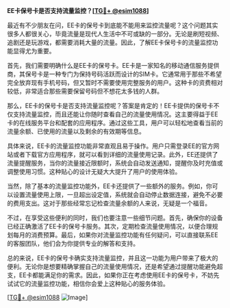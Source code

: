 **EE卡保号卡是否支持流量监控？[[TG💪+ @esim1088](https://t.me/s/esim1088)]**

最近有不少朋友在问，EE卡的保号卡到底能不能用来监控流量呢？这个问题其实很多人都很关心，毕竟流量是现代人生活中不可或缺的一部分。无论是刷短视频、追剧还是玩游戏，都需要消耗大量的流量。因此，了解EE卡保号卡的流量监控功能显得尤为重要。

首先，我们需要明确什么是EE卡的保号卡。EE卡是一家知名的移动通信服务提供商，其保号卡是一种专门为保持号码活跃而设计的SIM卡。它通常用于那些不希望完全放弃现有手机号码，但又暂时不需要使用完整服务的用户。这种卡的资费相对较低，非常适合那些需要保留号码但不想花太多钱的人群。

那么，EE卡的保号卡是否支持流量监控呢？答案是肯定的！EE卡提供的保号卡不仅支持流量监控，而且还能让你随时查看自己的流量使用情况。这主要得益于EE卡的在线服务平台和配套的应用程序。通过这些工具，用户可以轻松地查看当前的流量余额、已使用的流量以及剩余的有效期等信息。

具体来说，EE卡的流量监控功能非常直观且易于操作。用户只需登录EE的官方网站或者下载官方应用程序，就可以看到详细的流量使用记录。此外，EE还提供了流量提醒服务，当你的流量接近限额时，系统会自动发送通知，提醒你及时充值或调整使用习惯。这种贴心的设计无疑大大提升了用户的使用体验。

当然，除了基本的流量监控功能外，EE卡还提供了一些额外的服务。例如，你可以设置流量使用上限，一旦超出设定值，系统就会自动停止数据连接，避免不必要的费用支出。这对于那些经常忘记检查流量余额的人来说，无疑是一个福音。

不过，在享受这些便利的同时，我们也要注意一些细节问题。首先，确保你的设备已经正确激活了EE卡的保号卡服务。其次，定期检查流量使用情况，以便合理规划每月的消费预算。最后，如果你对流量监控功能有任何疑问，可以直接联系EE的客服团队，他们会为你提供专业的解答和支持。

总的来说，EE卡的保号卡确实支持流量监控，并且这一功能为用户带来了极大的便利。无论你是想要精确掌握自己的流量使用情况，还是希望通过提醒功能避免超支，EE卡都能满足你的需求。因此，如果你正在考虑使用EE卡的保号卡，不妨先试试它的流量监控功能，相信你会爱上这种贴心的服务体验。

[[TG💪+ @esim1088](https://t.me/s/esim1088) ![Image](https://i.postimg.cc/4NQfJmqS/Snipaste-2025-05-13-00-14-12.png)]